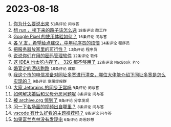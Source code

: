 # 2023-08-18

1. [你为什么要说出来](https://www.v2ex.com/t/966282) `51条评论` `问与答`
1. [想 run ，接下来的路子该怎么选](https://www.v2ex.com/t/966294) `18条评论` `酷工作`
1. [Google Pixel 的使用体验如何？](https://www.v2ex.com/t/966283) `16条评论` `问与答`
1. [各 V 友，希望给点建议，中年程序员的烦恼](https://www.v2ex.com/t/966285) `14条评论` `程序员`
1. [把服务器放家里的可行性？](https://www.v2ex.com/t/966307) `13条评论` `程序员`
1. [说说你们在用的密码管理软件](https://www.v2ex.com/t/966301) `12条评论` `软件`
1. [这 IDEA 也太吃内存了， 32G 都不够用了](https://www.v2ex.com/t/966295) `12条评论` `MacBook Pro`
1. [婚宴定的酒店跑路](https://www.v2ex.com/t/966296) `10条评论` `成都`
1. [我这个市的电信准备对同址多宽进行清查，哪位大佬能介绍下同址多宽是怎么实现的？](https://www.v2ex.com/t/966293) `9条评论` `宽带症候群`
1. [大家 Jetbrains 的同步正常吗](https://www.v2ex.com/t/966287) `9条评论` `问与答`
1. [如何解决婚后和父母分房问题呢](https://www.v2ex.com/t/966316) `8条评论` `问与答`
1. [被 archive.org 惊到了](https://www.v2ex.com/t/966303) `8条评论` `分享发现`
1. [问一下名场面的视频出自哪里？](https://www.v2ex.com/t/966288) `8条评论` `问与答`
1. [vscode 有什么好看的主题推荐吗？](https://www.v2ex.com/t/966284) `8条评论` `问与答`
1. [如果富兰克林没有发现电](https://www.v2ex.com/t/966308) `6条评论` `奇思妙想`
